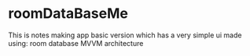 # roomDataBaseMe
This is notes making app basic version which has a very simple ui
made using:
room database
MVVM architecture
